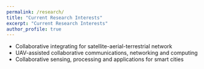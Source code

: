```yaml
---
permalink: /research/
title: "Current Research Interests"
excerpt: "Current Research Interests"
author_profile: true
---
```


* Collaborative integrating for satellite-aerial-terrestrial network
* UAV-assisted collaborative communications, networking and computing
* Collaborative sensing, processing and applications for smart cities

